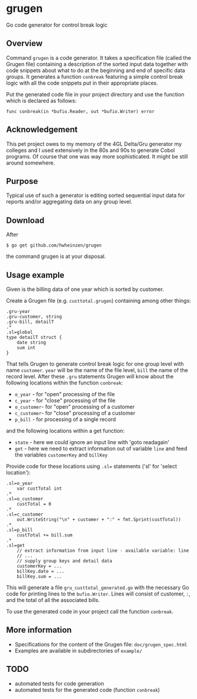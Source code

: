 # grugen
Go code generator for control break logic


## Overview
Command `grugen` is a code generator. It takes a specification file (called the Grugen file) containing a description of the sorted input data together with code snippets about what to do at the beginning and end of specific data groups. It generates a function `conbreak` featuring a simple control break logic with all the code snippets put in their appropriate places.

Put the generated code file in your project directory and use the function which is declared as follows:

`func conbreak(in *bufio.Reader, out *bufio.Writer) error`


## Acknowledgement
This pet project owes to my memory of the 4GL Delta/Gru generator my colleges and I used extensively in the 80s and 90s to generate Cobol programs. Of course that one was way more sophisticated. It might be still around somewhere.


## Purpose
Typical use of such a generator is editing sorted sequential input data for reports and/or aggregating data on any group level.


## Download
After

`$ go get github.com/hwheinzen/grugen`
  
the command grugen is at your disposal.


## Usage example
Given is the billing data of one year which is sorted by customer.

Create a Grugen file (e.g. `custtotal.grugen`) containing among other things:
```
.gru-year
.gru-customer, string
.gru-bill, detailT
.*
.sl=global
type detailT struct {
	date string
	sum int
}
```

That tells Grugen to generate control break logic for one group level
with name `customer`. `year` will be the name of the file level,
`bill` the name of the record level.
After these `.gru` statements Grugen will know about the following
locations within the function `conbreak`:
- `o_year`    - for "open" processing of the file
- `c_year`    - for "close" processing of the file
- `o_customer`- for "open" processing of a customer
- `c_customer`- for "close" processing of a customer
- `p_bill`    - for processing of a single record

and the following locations within a get function: 
- `state`     - here we could ignore an input line with 'goto readagain'
- `get`       - here we need to extract information out of variable `line` and feed the variables `customerKey` and `billKey`

Provide code for these locations using `.sl=` statements
('sl' for 'select location'):
```
.sl=o_year
	var custTotal int
.*
.sl=o_customer
	custTotal = 0
.*
.sl=c_customer
	out.WriteString("\n" + customer + ":" + fmt.Sprint(custTotal))
.*
.sl=p_bill
	custTotal += bill.sum
.*
.sl=get
	// extract information from input line - available variable: line
	// ...
	// supply group keys and detail data
	customerKey = ...
	billKey.date = ...
	billKey.sum = ...
```
This will generate a file `gru_custtotal_generated.go` with
the necessary Go code for printing lines to the `bufio.Writer`. Lines
will consist of customer, `:`, and the total of all the associated bills.

To use the generated code in your project call the function `conbreak`.


## More information
- Specifications for the content of the Grugen file: `doc/grugen_spec.html`
- Examples are available in subdirectories of `example/`


## TODO
- automated tests for code generation
- automated tests for the generated code (function `conbreak`)
